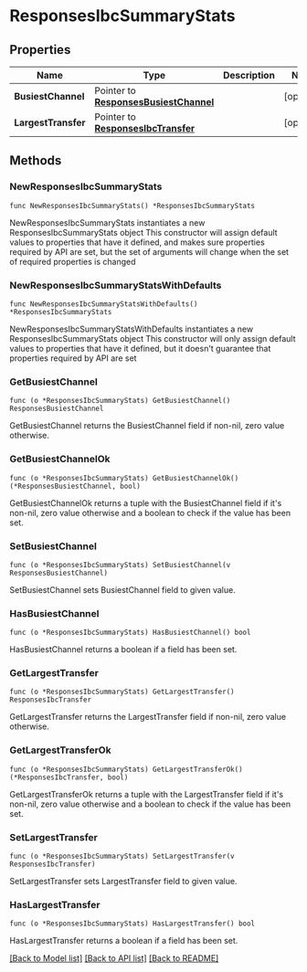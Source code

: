 # ResponsesIbcSummaryStats

## Properties

Name | Type | Description | Notes
------------ | ------------- | ------------- | -------------
**BusiestChannel** | Pointer to [**ResponsesBusiestChannel**](ResponsesBusiestChannel.md) |  | [optional] 
**LargestTransfer** | Pointer to [**ResponsesIbcTransfer**](ResponsesIbcTransfer.md) |  | [optional] 

## Methods

### NewResponsesIbcSummaryStats

`func NewResponsesIbcSummaryStats() *ResponsesIbcSummaryStats`

NewResponsesIbcSummaryStats instantiates a new ResponsesIbcSummaryStats object
This constructor will assign default values to properties that have it defined,
and makes sure properties required by API are set, but the set of arguments
will change when the set of required properties is changed

### NewResponsesIbcSummaryStatsWithDefaults

`func NewResponsesIbcSummaryStatsWithDefaults() *ResponsesIbcSummaryStats`

NewResponsesIbcSummaryStatsWithDefaults instantiates a new ResponsesIbcSummaryStats object
This constructor will only assign default values to properties that have it defined,
but it doesn't guarantee that properties required by API are set

### GetBusiestChannel

`func (o *ResponsesIbcSummaryStats) GetBusiestChannel() ResponsesBusiestChannel`

GetBusiestChannel returns the BusiestChannel field if non-nil, zero value otherwise.

### GetBusiestChannelOk

`func (o *ResponsesIbcSummaryStats) GetBusiestChannelOk() (*ResponsesBusiestChannel, bool)`

GetBusiestChannelOk returns a tuple with the BusiestChannel field if it's non-nil, zero value otherwise
and a boolean to check if the value has been set.

### SetBusiestChannel

`func (o *ResponsesIbcSummaryStats) SetBusiestChannel(v ResponsesBusiestChannel)`

SetBusiestChannel sets BusiestChannel field to given value.

### HasBusiestChannel

`func (o *ResponsesIbcSummaryStats) HasBusiestChannel() bool`

HasBusiestChannel returns a boolean if a field has been set.

### GetLargestTransfer

`func (o *ResponsesIbcSummaryStats) GetLargestTransfer() ResponsesIbcTransfer`

GetLargestTransfer returns the LargestTransfer field if non-nil, zero value otherwise.

### GetLargestTransferOk

`func (o *ResponsesIbcSummaryStats) GetLargestTransferOk() (*ResponsesIbcTransfer, bool)`

GetLargestTransferOk returns a tuple with the LargestTransfer field if it's non-nil, zero value otherwise
and a boolean to check if the value has been set.

### SetLargestTransfer

`func (o *ResponsesIbcSummaryStats) SetLargestTransfer(v ResponsesIbcTransfer)`

SetLargestTransfer sets LargestTransfer field to given value.

### HasLargestTransfer

`func (o *ResponsesIbcSummaryStats) HasLargestTransfer() bool`

HasLargestTransfer returns a boolean if a field has been set.


[[Back to Model list]](../README.md#documentation-for-models) [[Back to API list]](../README.md#documentation-for-api-endpoints) [[Back to README]](../README.md)


